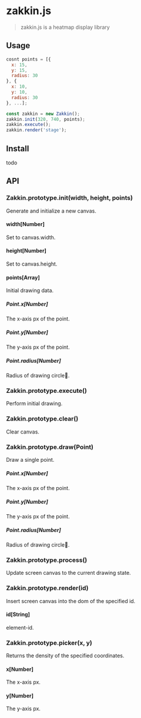 # zakkin.js

> zakkin.js is a heatmap display library

## Usage
```javascript
cosnt points = [{
  x: 15,
  y: 15,
  radius: 30
}, {
  x: 10,
  y: 10,
  radius: 30
}, ...];

const zakkin = new Zakkin();
zakkin.init(320, 740, points);
zakkin.execute();
zakkin.render('stage');
```

## Install
todo

## API
### Zakkin.prototype.init(width, height, points)
Generate and initialize a new canvas.

#### width[Number]
Set to canvas.width.

#### height[Number]
Set to canvas.height.

#### points[Array<Point>]
Initial drawing data.

##### Point.x[Number]
The x-axis px of the point.

##### Point.y[Number]
The y-axis px of the point.

##### Point.radius[Number]
Radius of drawing circle.

### Zakkin.prototype.execute()
Perform initial drawing.

### Zakkin.prototype.clear()
Clear canvas.

### Zakkin.prototype.draw(Point)
Draw a single point.

##### Point.x[Number]
The x-axis px of the point.

##### Point.y[Number]
The y-axis px of the point.

##### Point.radius[Number]
Radius of drawing circle.

### Zakkin.prototype.process()
Update screen canvas to the current drawing state.

### Zakkin.prototype.render(id)
Insert screen canvas into the dom of the specified id.

#### id[String]
element-id.

### Zakkin.prototype.picker(x, y)
Returns the density of the specified coordinates.

#### x[Number]
The x-axis px.

#### y[Number]
The y-axis px.
